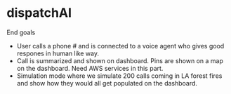 # dispatchAI

End goals
- User calls a phone # and is connected to a voice agent who gives good respones in human like way.
- Call is summarized and shown on dashboard. Pins are shown on a map on the dashboard. Need AWS services in this part.
- Simulation mode where we simulate 200 calls coming in LA forest fires and show how they would all get populated on the dashboard.